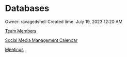 # Databases

Owner: ravagedshell
Created time: July 19, 2023 12:20 AM

[Team Members](Databases%20cb24b859f5234816aa0cb2374516bc16/Team%20Members%20e3c88361b8684b9c903fe2d778ad7a70.csv)

[Social Media Management Calendar](Databases%20cb24b859f5234816aa0cb2374516bc16/Social%20Media%20Management%20Calendar%20f6224df952254ba2aa285dd92ce7f256.csv)

[Meetings](Databases%20cb24b859f5234816aa0cb2374516bc16/Meetings%20032119769c8749ae81092ef9b22fc611.csv)